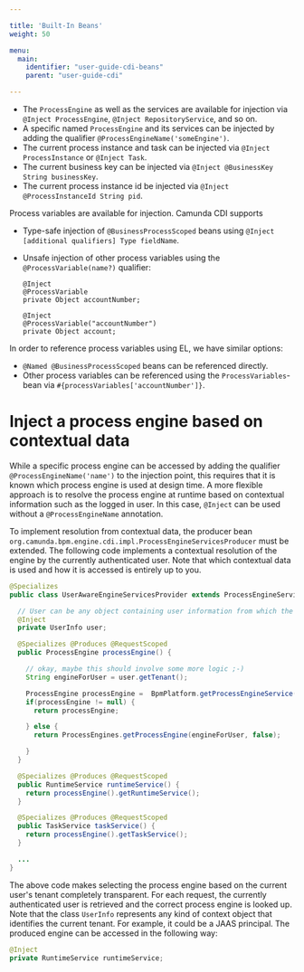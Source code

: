 ```yaml
---

title: 'Built-In Beans'
weight: 50

menu:
  main:
    identifier: "user-guide-cdi-beans"
    parent: "user-guide-cdi"

---
```


* The `ProcessEngine` as well as the services are available for injection via `@Inject ProcessEngine`, `@Inject RepositoryService`, and so on.
* A specific named `ProcessEngine` and its services can be injected by adding the qualifier `@ProcessEngineName('someEngine')`.
* The current process instance and task can be injected via `@Inject ProcessInstance` or `@Inject Task`.
* The current business key can be injected via `@Inject @BusinessKey String businessKey`.
* The current process instance id be injected via `@Inject @ProcessInstanceId String pid`.

Process variables are available for injection. Camunda CDI supports

* Type-safe injection of `@BusinessProcessScoped` beans using `@Inject [additional qualifiers] Type fieldName`.
* Unsafe injection of other process variables using the `@ProcessVariable(name?)` qualifier:

  ```
  @Inject
  @ProcessVariable
  private Object accountNumber;

  @Inject
  @ProcessVariable("accountNumber")
  private Object account;
  ```

In order to reference process variables using EL, we have similar options:

* `@Named @BusinessProcessScoped` beans can be referenced directly.
* Other process variables can be referenced using the `ProcessVariables`-bean via `#{processVariables['accountNumber']}`.


# Inject a process engine based on contextual data

While a specific process engine can be accessed by adding the qualifier `@ProcessEngineName('name')` to the injection point,
this requires that it is known which process engine is used at design time. A more flexible approach is to resolve the
process engine at runtime based on contextual information such as the logged in user. In this case, `@Inject` can be used
without a `@ProcessEngineName` annotation.

To implement resolution from contextual data, the producer bean `org.camunda.bpm.engine.cdi.impl.ProcessEngineServicesProducer`
must be extended. The following code implements a contextual resolution of the engine by the currently authenticated user.
Note that which contextual data is used and how it is accessed is entirely up to you.

```java
@Specializes
public class UserAwareEngineServicesProvider extends ProcessEngineServicesProducer {

  // User can be any object containing user information from which the tenant can be determined
  @Inject
  private UserInfo user;

  @Specializes @Produces @RequestScoped
  public ProcessEngine processEngine() {

    // okay, maybe this should involve some more logic ;-)
    String engineForUser = user.getTenant();

    ProcessEngine processEngine =  BpmPlatform.getProcessEngineService().getProcessEngine(engineForUser);
    if(processEngine != null) {
      return processEngine;

    } else {
      return ProcessEngines.getProcessEngine(engineForUser, false);

    }
  }

  @Specializes @Produces @RequestScoped
  public RuntimeService runtimeService() {
    return processEngine().getRuntimeService();
  }

  @Specializes @Produces @RequestScoped
  public TaskService taskService() {
    return processEngine().getTaskService();
  }

  ...
}
```

The above code makes selecting the process engine based on the current user's tenant completely transparent.
For each request, the currently authenticated user is retrieved and the correct process engine is looked up.
Note that the class `UserInfo` represents any kind of context object that identifies the current tenant.
For example, it could be a JAAS principal. The produced engine can be accessed in the following way:

```java
@Inject
private RuntimeService runtimeService;
```
